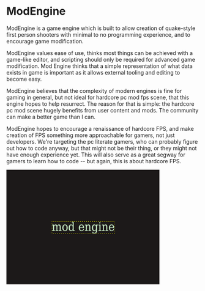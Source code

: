 # ModEngine

ModEngine is a game engine which is built to allow creation of quake-style first person shooters with minimal to no programming experience, and to encourage game modification. 

ModEngine values ease of use, thinks most things can be achieved with a game-like editor, and scripting should only be required for advanced game modification. 
Mod Engine thinks that a simple representation of what data exists in game is important as it allows external tooling and editing to become easy. 

ModEngine believes that the complexity of modern engines is fine for gaming in general, but not ideal for hardcore pc mod fps scene, that this engine hopes to help resurrect.  The reason for that is simple: the hardcore pc mod scene hugely benefits from user content and mods.  The community can make a better game than I can.   

ModEngine hopes to encourage a renaissance of hardcore FPS, and make creation of FPS something more approachable for gamers, not just developers.  We're targeting the pc literate gamers, who can probably figure out how to code anyway, but that might not be their thing, or they might not have enough experience yet.  This will also serve as a great segway for gamers to learn how to code -- but again, this is about hardcore FPS.  

<img src="https://github.com/BradfordMedeiros/ModEngine/blob/master/misc/modengine.png" width="400" height="300">


